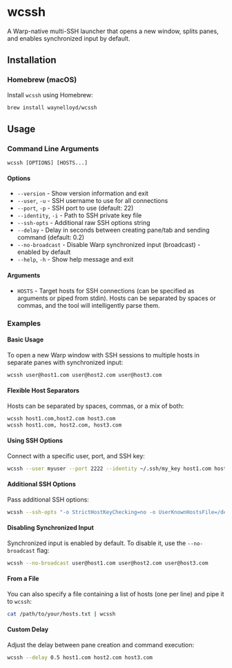 # wcssh

A Warp-native multi-SSH launcher that opens a new window, splits panes, and enables synchronized input by default.

## Installation

### Homebrew (macOS)

Install `wcssh` using Homebrew:

```sh
brew install waynelloyd/wcssh
```

## Usage

### Command Line Arguments

```
wcssh [OPTIONS] [HOSTS...]
```

#### Options

- `--version` - Show version information and exit
- `--user`, `-u` - SSH username to use for all connections
- `--port`, `-p` - SSH port to use (default: 22)
- `--identity`, `-i` - Path to SSH private key file
- `--ssh-opts` - Additional raw SSH options string
- `--delay` - Delay in seconds between creating pane/tab and sending command (default: 0.2)
- `--no-broadcast` - Disable Warp synchronized input (broadcast) - enabled by default
- `--help`, `-h` - Show help message and exit

#### Arguments

- `HOSTS` - Target hosts for SSH connections (can be specified as arguments or piped from stdin). Hosts can be separated by spaces or commas, and the tool will intelligently parse them.

### Examples

#### Basic Usage

To open a new Warp window with SSH sessions to multiple hosts in separate panes with synchronized input:

```sh
wcssh user@host1.com user@host2.com user@host3.com
```

#### Flexible Host Separators

Hosts can be separated by spaces, commas, or a mix of both:

```sh
wcssh host1.com,host2.com host3.com
wcssh host1.com, host2.com, host3.com
```

#### Using SSH Options

Connect with a specific user, port, and SSH key:

```sh
wcssh --user myuser --port 2222 --identity ~/.ssh/my_key host1.com host2.com
```

#### Additional SSH Options

Pass additional SSH options:

```sh
wcssh --ssh-opts "-o StrictHostKeyChecking=no -o UserKnownHostsFile=/dev/null" host1.com host2.com
```

#### Disabling Synchronized Input

Synchronized input is enabled by default. To disable it, use the `--no-broadcast` flag:

```sh
wcssh --no-broadcast user@host1.com user@host2.com user@host3.com
```

#### From a File

You can also specify a file containing a list of hosts (one per line) and pipe it to `wcssh`:

```sh
cat /path/to/your/hosts.txt | wcssh
```

#### Custom Delay

Adjust the delay between pane creation and command execution:

```sh
wcssh --delay 0.5 host1.com host2.com host3.com
```
